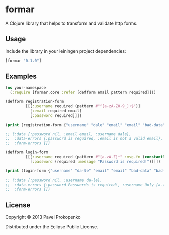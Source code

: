 # formar

A Clojure library that helps to transform and validate http forms.

## Usage

Include the library in your leiningen project dependencies:

```clojure
[formar "0.1.0"]
```

## Examples

```clojure
(ns your-namespace
  (:require [formar.core :refer [defform email pattern required]]))

(defform registration-form
         [[[:username required (pattern #"^[a-zA-Z0-9_]+$")]
           [:email required email]
           [:password required]]])

(print (registration-form {"username" "dale" "email" "email" "bad-data" "bad-value"}))

;; {:data {:password nil, :email email, :username dale},
;;  :data-errors {:password is required, :email is not a valid email},
;;  :form-errors []}

(defform login-form
         [[[:username required (pattern #"[a-zA-Z]+" :msg-fn (constantly "Only [a-zA-Z] characters are allowed!"))]
           [:password (required :message "Password is required!")]]])

(print (login-form {"username" "da-le" "email" "email" "bad-data" "bad-value"}))

;; {:data {:password nil, :username da-le},
;;  :data-errors {:password Passwords is required!, :username Only [a-zA-Z] characters are allowed!},
;;  :form-errors []}
```

## License

Copyright © 2013 Pavel Prokopenko

Distributed under the Eclipse Public License.